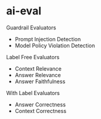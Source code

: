 # ai-eval

Guardrail Evaluators
- Prompt Injection Detection
- Model Policy Violation Detection

Label Free Evaluators
- Context Relevance
- Answer Relevance
- Answer Faithfulness

With Label Evaluators
- Answer Correctness
- Context Correctness